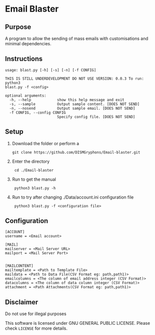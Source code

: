 # Email Blaster

## Purpose
A program to allow the sending of mass emails with customisations and minimal dependencies.

## Instructions
```
usage: blast.py [-h] [-s] [-n] [-f CONFIG]

THIS IS STILL UNDERDEVELOPMENT DO NOT USE VERSION: 0.0.3 To run: python3
blast.py -f <config>

optional arguments:
  -h, --help            show this help message and exit
  -s, --sample          Output sample content. [DOES NOT SEND]
  -n, --nosend          Output sample email. [DOES NOT SEND]
  -f CONFIG, --config CONFIG
                        Specify config file. [DOES NOT SEND]
```

## Setup
1. Download the folder or perform a 
    ```
    git clone https://github.com/DISMGryphons/Email-blaster.git
    ```
2. Enter the directory
   ```
    cd ./Email-blaster
   ``` 
3. Run to get the manual
   ```
    python3 blast.py -h
   ```
4. Run to try after changing ./Data/account.ini configuration file
   ```
    python3 blast.py -f <configuration file>
   ```

## Configuration
```
[ACCOUNT]
username = <Email account>

[MAIL]
mailserver = <Mail Server URL>
mailport = <Mail Server Port>


[MAILCONTENT]
mailtemplate = <Path to Template File>
maildata = <Path to Data File(CSV Format eg: path,path1)>
emailcolumns = <The column of email address integer (CSV Format)>
datacolumns = <The column of data column integer (CSV Format)>
attachment = <Path Attachments(CSV Format eg: path,path1)>
```

## Disclaimer
Do not use for illegal purposes

This software is licensed under GNU GENERAL PUBLIC LICENSE. Please check `LICENSE` for more details.